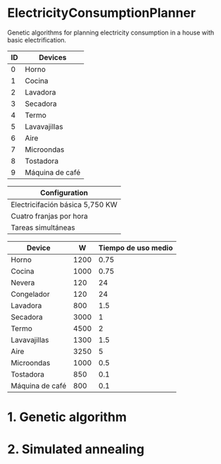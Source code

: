 # ElectricityConsumptionPlanner
Genetic algorithms for planning electricity consumption in a house with basic electrification.

| ID | Devices |
| ------------- | ------------- |
| 0  | Horno |
| 1  | Cocina  |
| 2  | Lavadora |
| 3  | Secadora |
| 4  | Termo  |
| 5  | Lavavajillas |
| 6  | Aire  |
| 7  | Microondas |
| 8  | Tostadora  |
| 9  | Máquina de café  |

| Configuration |
| ------------- | 
| Electricifación básica 5,750 KW  |
| Cuatro franjas por hora  |
| Tareas simultáneas  | 

| Device | W | Tiempo de uso medio |
| ------------- | ------------- | ------------- |
| Horno | 1200 | 0.75 |
| Cocina  | 1000 | 0.75 |
| Nevera  | 120 | 24 |
| Congelador | 120 | 24 |
| Lavadora | 800 | 1.5 |
| Secadora | 3000 | 1 |
| Termo  | 4500 | 2 |
| Lavavajillas | 1300 | 1.5 |
| Aire  | 3250 | 5 |
| Microondas | 1000 | 0.5 |
| Tostadora  | 850 | 0.1 |
| Máquina de café  | 800 | 0.1 |


# 1. Genetic algorithm


# 2. Simulated annealing
